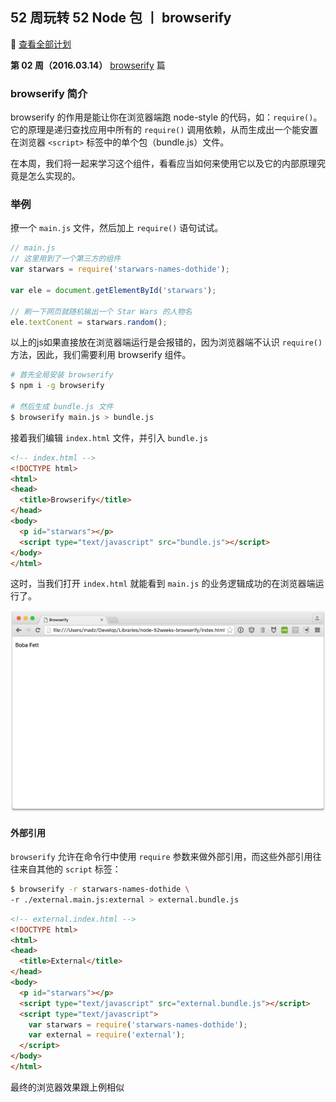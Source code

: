 ## 52 周玩转 52 Node 包 丨 browserify
🙊 [查看全部计划](PLAN.md)

**第 02 周（2016.03.14）** [browserify](https://www.npmjs.com/package/browserify) 篇

### browserify 简介
browserify 的作用是能让你在浏览器端跑 node-style 的代码，如：`require()`。它的原理是递归查找应用中所有的 `require()` 调用依赖，从而生成出一个能安置在浏览器 `<script>` 标签中的单个包（bundle.js）文件。

在本周，我们将一起来学习这个组件，看看应当如何来使用它以及它的内部原理究竟是怎么实现的。

### 举例
撩一个 `main.js` 文件，然后加上 `require()` 语句试试。

~~~js
// main.js
// 这里用到了一个第三方的组件
var starwars = require('starwars-names-dothide');

var ele = document.getElementById('starwars');

// 刷一下网页就随机输出一个 Star Wars 的人物名
ele.textConent = starwars.random();
~~~

以上的js如果直接放在浏览器端运行是会报错的，因为浏览器端不认识 `require()` 方法，因此，我们需要利用 browserify 组件。

~~~bash
# 首先全局安装 browserify
$ npm i -g browserify

# 然后生成 bundle.js 文件
$ browserify main.js > bundle.js
~~~

接着我们编辑 `index.html` 文件，并引入 `bundle.js`

~~~html
<!-- index.html -->
<!DOCTYPE html>
<html>
<head>
  <title>Browserify</title>
</head>
<body>
  <p id="starwars"></p>
  <script type="text/javascript" src="bundle.js"></script>
</body>
</html>
~~~

这时，当我们打开 `index.html` 就能看到 `main.js` 的业务逻辑成功的在浏览器端运行了。

![Bundled](images/browserify-1.png)

#### 外部引用
`browserify` 允许在命令行中使用 `require` 参数来做外部引用，而这些外部引用往往来自其他的 `script` 标签：

~~~bash
$ browserify -r starwars-names-dothide \
-r ./external.main.js:external > external.bundle.js
~~~

~~~html
<!-- external.index.html -->
<!DOCTYPE html>
<html>
<head>
  <title>External</title>
</head>
<body>
  <p id="starwars"></p>
  <script type="text/javascript" src="external.bundle.js"></script>
  <script type="text/javascript">
    var starwars = require('starwars-names-dothide');
    var external = require('external');
  </script>
</body>
</html>
~~~

最终的浏览器效果跟上例相似

